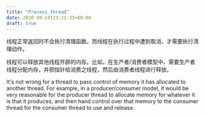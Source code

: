 ```yaml
---
title: "Process_thread"
date: 2020-09-24T23:21:33+08:00
draft: true
---
```


线程正常返回时不会执行清理函数。而线程在执行过程中遭到取消，才需要执行清理动作。

线程可以释放其他线程开辟的内存。比如，在生产者/消费者模型中，需要生产者线程分配内存，并把指针给消费之线程，然后由消费者线程进行释放。

It's not wrong for a thread to pass control of memory it has allocated to another thread. For example, in a producer/consumer model, it would be very reasonable for the producer thread to allocate memory for whatever it is that it produces, and then hand control over that memory to the consumer thread for the consumer thread to use and release.